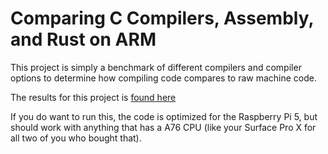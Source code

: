 # Comparing C Compilers, Assembly, and Rust on ARM
This project is simply a benchmark of different compilers and compiler options to determine how compiling code compares to raw machine code.

The results for this project is [found here](https://docs.google.com/spreadsheets/d/1zFoB-Re2FUpJ8RmOci6keissW4T4M-J4HF-Kcw57qKA/edit?usp=drive_link)

If you do want to run this, the code is optimized for the Raspberry Pi 5, but should work with anything that has a A76 CPU (like your Surface Pro X for all two of you who bought that).

